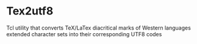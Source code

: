 # Tex2utf8
Tcl utility that converts TeX/LaTex diacritical marks of Western languages extended character sets into their corresponding UTF8 codes 
